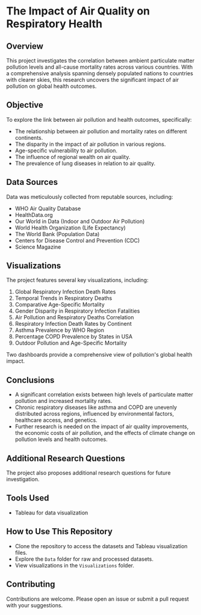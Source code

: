 # The Impact of Air Quality on Respiratory Health

## Overview
This project investigates the correlation between ambient particulate matter pollution levels and all-cause mortality rates across various countries. With a comprehensive analysis spanning densely populated nations to countries with clearer skies, this research uncovers the significant impact of air pollution on global health outcomes.

## Objective
To explore the link between air pollution and health outcomes, specifically:
- The relationship between air pollution and mortality rates on different continents.
- The disparity in the impact of air pollution in various regions.
- Age-specific vulnerability to air pollution.
- The influence of regional wealth on air quality.
- The prevalence of lung diseases in relation to air quality.

## Data Sources
Data was meticulously collected from reputable sources, including:
- WHO Air Quality Database
- HealthData.org
- Our World in Data (Indoor and Outdoor Air Pollution)
- World Health Organization (Life Expectancy)
- The World Bank (Population Data)
- Centers for Disease Control and Prevention (CDC)
- Science Magazine

## Visualizations
The project features several key visualizations, including:
1. Global Respiratory Infection Death Rates
2. Temporal Trends in Respiratory Deaths
3. Comparative Age-Specific Mortality
4. Gender Disparity in Respiratory Infection Fatalities
5. Air Pollution and Respiratory Deaths Correlation
6. Respiratory Infection Death Rates by Continent
7. Asthma Prevalence by WHO Region
8. Percentage COPD Prevalence by States in USA
9. Outdoor Pollution and Age-Specific Mortality

Two dashboards provide a comprehensive view of pollution's global health impact.

## Conclusions
- A significant correlation exists between high levels of particulate matter pollution and increased mortality rates.
- Chronic respiratory diseases like asthma and COPD are unevenly distributed across regions, influenced by environmental factors, healthcare access, and genetics.
- Further research is needed on the impact of air quality improvements, the economic costs of air pollution, and the effects of climate change on pollution levels and health outcomes.

## Additional Research Questions
The project also proposes additional research questions for future investigation.

## Tools Used
- Tableau for data visualization

## How to Use This Repository
- Clone the repository to access the datasets and Tableau visualization files.
- Explore the `Data` folder for raw and processed datasets.
- View visualizations in the `Visualizations` folder.

## Contributing
Contributions are welcome. Please open an issue or submit a pull request with your suggestions.
